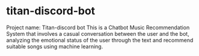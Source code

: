 # titan-discord-bot
 
Project name: Titan-discord bot
This is a Chatbot Music Recommendation System that involves a casual conversation between the user and the bot, analyzing the emotional status of the user through the text and recommend suitable songs using machine learning.

